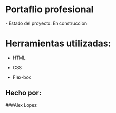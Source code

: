 <h1>Portaflio profesional</h1>
- Estado del proyecto: En construccion

# Herramientas utilizadas:

* HTML

* CSS

* Flex-box

## Hecho por:

###Alex Lopez
